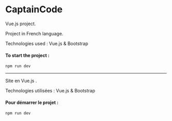 # CaptainCode

Vue.js project.

Project in French language.

Technologies used : Vue.js & Bootstrap

#### To start the project :

```sh
npm run dev
```

-------- 

Site en Vue.js .

Technologies utilisées : Vue.js & Bootstrap

#### Pour démarrer le projet :

```sh
npm run dev
```
